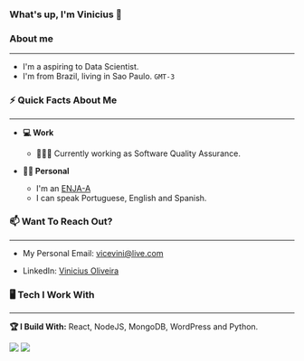 ### What's up, I'm Vinicius  👋


### About me

___

- I'm a aspiring to Data Scientist.</u><br>
- I'm from Brazil, living in Sao Paulo. `GMT-3`

### ⚡ Quick Facts About Me

___

- **💻 Work**

  - 👨🏻‍💻 Currently working as Software Quality Assurance.


- **🙋‍♂️ Personal**

  - I'm an <a target="_blank" href="https://www.16personalities.com/enfj-personality">ENJA-A</a>
  - I can speak Portuguese, English and Spanish.
  

### 📫 Want To Reach Out?
___

- My Personal Email:  <a target="_blank" href="mailto:vicevini@live.com">vicevini@live.com</a>

- LinkedIn:  <a target="_blank" href="https://www.linkedin.com/in/vicevini/"> Vinicius Oliveira </a>
   
### 🖥 Tech I Work With

___

**🏆 I Build With:** React, NodeJS, MongoDB, WordPress and Python.

<a href="https://twitter.com/viniciusgg_"><img  src="https://img.shields.io/badge/Twitter-1DA1F2?style=for-the-badge&logo=twitter&logoColor=white"/></a>
<a href="https://www.linkedin.com/in/vicevini/"> <img src="https://img.shields.io/badge/LinkedIn-0077B5?style=for-the-badge&logo=linkedin&logoColor=white"/> </a>

<!--

### Hi there 👋
 
**Vicevini/vicevini** is a ✨ _special_ ✨ repository because its `README.md` (this file) appears on your GitHub profile.

Here are some ideas to get you started:

- 🔭 I’m currently working on ...
- 🌱 I’m currently learning ...
- 👯 I’m looking to collaborate on ...
- 🤔 I’m looking for help with ...
- 💬 Ask me about ...
- 📫 How to reach me: ...
- 😄 Pronouns: ...
- ⚡ Fun fact: ...

[twitter]: https://twitter.com/viniciusgg_
[instagram]: https://www.instagram.com/vinioliveir.a/
[linkedin]: https://www.linkedin.com/in/vicevini/
<br>

#### Rede Sociais!

🐦 [twitter][twitter] **|** 
📷 [instagram][instagram] **|** 
👔 [linkedin][linkedin]


<img align="right" width="300" src="https://i2.wp.com/allhtaccess.info/wp-content/uploads/2018/03/programming.gif?fit=1281%2C716&ssl=1" />


```kotlin
object **Vinicius** {
 val name = "Vinicius Oliveira"
 val occupation = "Sofware Engineer"
 
 val learning = "Angular and Flutter"
 val languages = listOf("JavaScript", "SQL", "Python", "Dart", "Java") 
 val frameworks = listOf("Angular", "React", "Flutter") 

}
```

<br>

<code><img height="30" src="https://raw.githubusercontent.com/github/explore/80688e429a7d4ef2fca1e82350fe8e3517d3494d/topics/terminal/terminal.png"></code>
<code><img height="30" src="https://img.shields.io/badge/HTML5-E34F26?style=for-the-badge&logo=html5&logoColor=white"></code>
<code><img height="30" src="https://img.shields.io/badge/CSS3-1572B6?style=for-the-badge&logo=css3&logoColor=white"></code>
<code><img height="30" src="https://img.shields.io/badge/JavaScript-F7DF1E?style=for-the-badge&logo=javascript&logoColor=black"></code>
<code><img height="30" src="https://img.shields.io/badge/TypeScript-007ACC?style=for-the-badge&logo=typescript&logoColor=white"></code>
<code><img height="30" src="https://img.shields.io/badge/AngularJS-E23237?style=for-the-badge&logo=angularjs&logoColor=white"></code>
<code><img height="30" src="https://img.shields.io/badge/React-20232A?style=for-the-badge&logo=react&logoColor=61DAFB"></code>

<br> 

### 📈 Stats
[![My Stats](https://github-readme-stats.vercel.app/api?username=vicevini&show_icons=true&hide_border=true&title_color=bc032b&icon_color=bc032b&text_color=ffffff&bg_color=0a192f&count_private=true&theme=dark)](https://github.com/vicevini?tab=repositories) <br>
[![vicevini](https://github-readme-stats.vercel.app/api/top-langs/?username=vicevini&hide=html&layout=compact&theme=dark)](https://github.com/vicevini/)


-->
